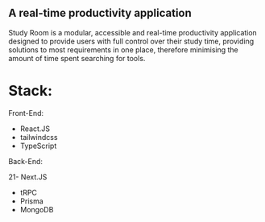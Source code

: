 ## A real-time productivity application

Study Room is a modular, accessible and real-time productivity application designed to provide users with full control over their study time, providing solutions to most requirements in one place, therefore minimising the amount of time spent searching for tools.

# Stack:

Front-End:

- React.JS
- tailwindcss
- TypeScript

Back-End:

21- Next.JS 
- tRPC
- Prisma
- MongoDB
